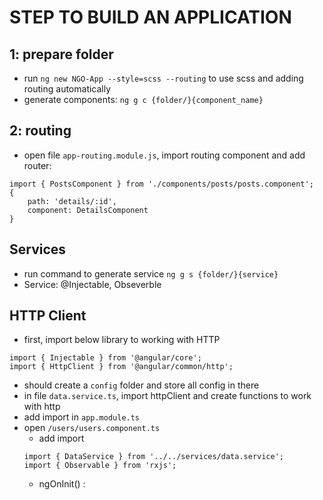 # STEP TO BUILD AN APPLICATION

## 1: prepare folder
- run `ng new NGO-App --style=scss --routing` to use scss and adding routing automatically
- generate components: `ng g c {folder/}{component_name}`

## 2: routing
- open file `app-routing.module.js`, import routing component and add router:
```
import { PostsComponent } from './components/posts/posts.component';
{
    path: 'details/:id',
    component: DetailsComponent
}
```

## Services
- run command to generate service `ng g s {folder/}{service}`
- Service: @Injectable, Obseverble


## HTTP Client
- first, import below library to working with HTTP
```
import { Injectable } from '@angular/core';
import { HttpClient } from '@angular/common/http';
```

- should create a `config` folder and store all config in there
- in file `data.service.ts`, import httpClient and create functions to work with http
- add import in `app.module.ts`
- open `/users/users.component.ts`
    + add import
    ```
    import { DataService } from '../../services/data.service';
    import { Observable } from 'rxjs';
    ```
    + ngOnInit() : 